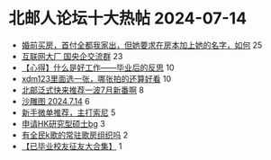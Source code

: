 # 北邮人论坛十大热帖 2024-07-14

- [婚前买房，首付全都我家出，但她要求在房本加上她的名字，如何](https://bbs.byr.cn/article/Talking/6421808) 25
- [互联网大厂 国央企交流群](https://bbs.byr.cn/article/WorkLife/1214626) 23
- [【心得】什么是好工作——毕业后的反思](https://bbs.byr.cn/article/Job/2214326) 10
- [xdm123里面选一张，哪张拍的还算好看](https://bbs.byr.cn/article/Picture/3365825) 10
- [北邮泛式快来推荐一波7月新番啊](https://bbs.byr.cn/article/Comic/633902) 8
- [沙雕图 2024.7.14](https://bbs.byr.cn/article/Joke/731588) 6
- [新手微单推荐，主打索尼](https://bbs.byr.cn/article/Photo/278812) 5
- [申请HK研究型硕士bg](https://bbs.byr.cn/article/GoAbroad/398100) 3
- [有全民k歌的常驻歌房组织吗](https://bbs.byr.cn/article/KaraOK/111174) 2
- [【已毕业校友征友大合集】](https://bbs.byr.cn/article/Friends/2050688) 1


